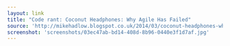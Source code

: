 ```yaml
---
layout: link
title: "Code rant: Coconut Headphones: Why Agile Has Failed"
source: 'http://mikehadlow.blogspot.co.uk/2014/03/coconut-headphones-why-agile-has-failed.html'
screenshot: 'screenshots/03ec47ab-bd14-408d-8b96-0440e3f1d7af.jpg'
---
```


